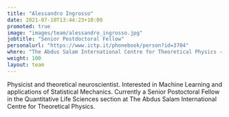 ```yaml
---
title: "Alessandro Ingrosso"
date: 2021-07-10T13:44:23+10:00
promoted: true
image: "images/team/alessandro_ingrosso.jpg"
jobtitle: "Senior Postdoctoral Fellow"
personalurl: "https://www.ictp.it/phonebook/person?id=3704"
where: "The Abdus Salam International Centre for Theoretical Physics - ICTP, Trieste"
weight: 100
layout: team
---
```


Physicist and theoretical neuroscientist. Interested in Machine Learning and applications of Statistical Mechanics.
Currently a Senior Postoctoral Fellow in the Quantitative Life Sciences section at The Abdus Salam International Centre for Theoretical Physics.
